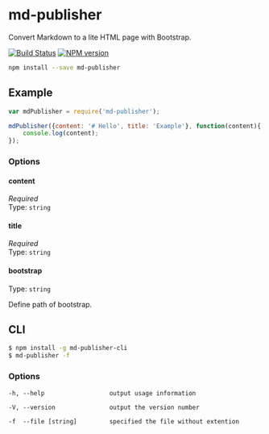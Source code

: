 # md-publisher

Convert Markdown to a lite HTML page with Bootstrap.

[![Build Status](https://travis-ci.org/cedced19/md-publisher.svg?branch=master)](https://travis-ci.org/cedced19/md-publisher)
[![NPM version](https://badge.fury.io/js/md-publisher.svg)](http://badge.fury.io/js/md-publisher)

```bash
npm install --save md-publisher
```

## Example

```js
var mdPublisher = require('md-publisher');

mdPublisher({content: '# Hello', title: 'Example'}, function(content){
    console.log(content);
});
```

### Options

#### content

*Required*  
Type: `string`

#### title

*Required*  
Type: `string`

#### bootstrap

Type: `string`  

Define path of bootstrap.

## CLI

```bash
$ npm install -g md-publisher-cli
$ md-publisher -f 
```

### Options

```
-h, --help                  output usage information

-V, --version               output the version number

-f  --file [string]         specified the file without extention
```